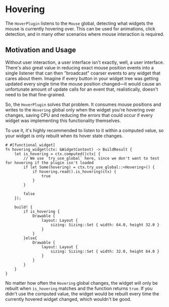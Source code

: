 # Hovering

The `HoverPlugin` listens to the `Mouse` global, detecting what widgets the mouse is currently hovering over. This can be used for animations, click detection, and in many other scenarios where mouse interaction is required.

## Motivation and Usage

Without user interaction, a user interface isn't exactly, well, a user interface. There's also great value in reducing exact mouse position events into a single listener that can then "broadcast" coarser events to any widget that cares about them. Imagine if every button in your widget tree was getting updated every single time the mouse position changed—it would cause an unfortunate amount of update calls for an event that, realistically, doesn't need to be that fine-grained.

So, the `HoverPlugin` solves that problem. It consumes mouse positions and writes to the `Hovering` global only when the widget you're hovering over changes, saving CPU and reducing the errors that could occur if every widget was implementing this functionality themselves.

To use it, it's highly recommended to listen to it within a computed value, so your widget is only rebuilt when its hover state changes.

```rust,noplaypen
# #[functional_widget]
fn hovering_widget(ctx: &WidgetContext) -> BuildResult {
    let is_hovering = ctx.computed(|ctx| {
        // We use `try_use_global` here, since we don't want to test for hovering if the plugin isn't loaded
        if let Some(hovering) = ctx.try_use_global::<Hovering>() {
            if hovering.read().is_hovering(ctx) {
                true
            }
        }

        false
    });

    build! {
        if is_hovering {
            Drawable {
                layout: Layout {
                    sizing: Sizing::Set { width: 64.0, height 32.0 }
                }
            }
        }else{
            Drawable {
                layout: Layout {
                    sizing: Sizing::Set { width: 32.0, height 64.0 }
                }
            }
        }
    }
}
```

No matter how often the `Hovering` global changes, the widget will only be rebuilt when `is_hovering` matches and the function returns `true`. If you didn't use the computed value, the widget would be rebuilt every time the currently hovered widget changed, which wouldn't be good.